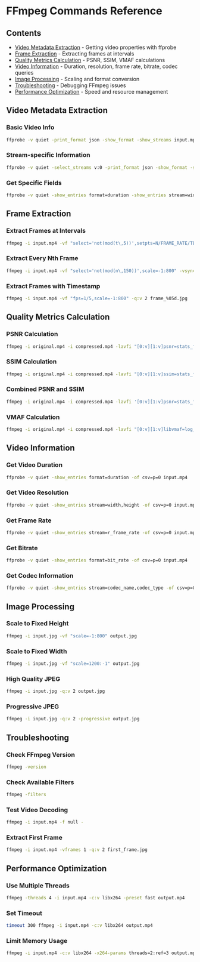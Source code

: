 # FFmpeg Commands Reference

## Contents

- [Video Metadata Extraction](#video-metadata-extraction) - Getting video properties with ffprobe
- [Frame Extraction](#frame-extraction) - Extracting frames at intervals
- [Quality Metrics Calculation](#quality-metrics-calculation) - PSNR, SSIM, VMAF calculations
- [Video Information](#video-information) - Duration, resolution, frame rate, bitrate, codec queries
- [Image Processing](#image-processing) - Scaling and format conversion
- [Troubleshooting](#troubleshooting) - Debugging FFmpeg issues
- [Performance Optimization](#performance-optimization) - Speed and resource management

## Video Metadata Extraction

### Basic Video Info
```bash
ffprobe -v quiet -print_format json -show_format -show_streams input.mp4
```

### Stream-specific Information
```bash
ffprobe -v quiet -select_streams v:0 -print_format json -show_format -show_streams input.mp4
```

### Get Specific Fields
```bash
ffprobe -v quiet -show_entries format=duration -show_entries stream=width,height,codec_name,r_frame_rate -of csv=p=0 input.mp4
```

## Frame Extraction

### Extract Frames at Intervals
```bash
ffmpeg -i input.mp4 -vf "select='not(mod(t\,5))',setpts=N/FRAME_RATE/TB" -vsync 0 output_%03d.jpg
```

### Extract Every Nth Frame
```bash
ffmpeg -i input.mp4 -vf "select='not(mod(n\,150))',scale=-1:800" -vsync 0 -q:v 2 frame_%03d.jpg
```

### Extract Frames with Timestamp
```bash
ffmpeg -i input.mp4 -vf "fps=1/5,scale=-1:800" -q:v 2 frame_%05d.jpg
```

## Quality Metrics Calculation

### PSNR Calculation
```bash
ffmpeg -i original.mp4 -i compressed.mp4 -lavfi "[0:v][1:v]psnr=stats_file=-" -f null -
```

### SSIM Calculation
```bash
ffmpeg -i original.mp4 -i compressed.mp4 -lavfi "[0:v][1:v]ssim=stats_file=-" -f null -
```

### Combined PSNR and SSIM
```bash
ffmpeg -i original.mp4 -i compressed.mp4 -lavfi '[0:v][1:v]psnr=stats_file=-;[0:v][1:v]ssim=stats_file=-' -f null -
```

### VMAF Calculation
```bash
ffmpeg -i original.mp4 -i compressed.mp4 -lavfi "[0:v][1:v]libvmaf=log_path=vmaf.log" -f null -
```

## Video Information

### Get Video Duration
```bash
ffprobe -v quiet -show_entries format=duration -of csv=p=0 input.mp4
```

### Get Video Resolution
```bash
ffprobe -v quiet -show_entries stream=width,height -of csv=p=0 input.mp4
```

### Get Frame Rate
```bash
ffprobe -v quiet -show_entries stream=r_frame_rate -of csv=p=0 input.mp4
```

### Get Bitrate
```bash
ffprobe -v quiet -show_entries format=bit_rate -of csv=p=0 input.mp4
```

### Get Codec Information
```bash
ffprobe -v quiet -show_entries stream=codec_name,codec_type -of csv=p=0 input.mp4
```

## Image Processing

### Scale to Fixed Height
```bash
ffmpeg -i input.jpg -vf "scale=-1:800" output.jpg
```

### Scale to Fixed Width
```bash
ffmpeg -i input.jpg -vf "scale=1200:-1" output.jpg
```

### High Quality JPEG
```bash
ffmpeg -i input.jpg -q:v 2 output.jpg
```

### Progressive JPEG
```bash
ffmpeg -i input.jpg -q:v 2 -progressive output.jpg
```

## Troubleshooting

### Check FFmpeg Version
```bash
ffmpeg -version
```

### Check Available Filters
```bash
ffmpeg -filters
```

### Test Video Decoding
```bash
ffmpeg -i input.mp4 -f null -
```

### Extract First Frame
```bash
ffmpeg -i input.mp4 -vframes 1 -q:v 2 first_frame.jpg
```

## Performance Optimization

### Use Multiple Threads
```bash
ffmpeg -threads 4 -i input.mp4 -c:v libx264 -preset fast output.mp4
```

### Set Timeout
```bash
timeout 300 ffmpeg -i input.mp4 -c:v libx264 output.mp4
```

### Limit Memory Usage
```bash
ffmpeg -i input.mp4 -c:v libx264 -x264-params threads=2:ref=3 output.mp4
```